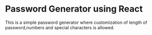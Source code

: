 # Password Generator using React

This is a simple password generator where customization of length of password,numbers and special characters  is allowed.
